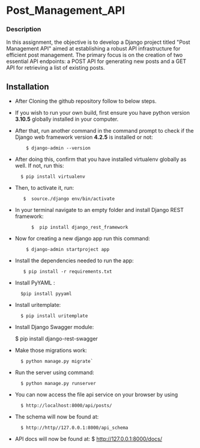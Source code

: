 # Post_Management_API

### Description
In this assignment, the objective is to develop a Django project titled "Post Management API" aimed at establishing a robust API infrastructure for efficient post management. The primary focus is on the creation of two essential API endpoints: a POST API for generating new posts and a GET API for retrieving a list of existing posts.

## Installation
* After Cloning the github repository follow to below steps.


* If you wish to run your own build, first ensure you have python version **3.10.5** globally installed in your computer.
* After that, run another command in the command prompt to check if the Django web framework version **4.2.5** is installed or not:

  
          $ django-admin --version

* After doing this, confirm that you have installed virtualenv globally as well. If not, run this:

        $ pip install virtualenv

* Then, to activate it, run:


         $  source./django env/bin/activate

  
* In your terminal navigate to an empty folder and install Django REST framework:


            $  pip install django_rest_framework

  
* Now for creating a new django app run this command:


          $ django-admin startproject app
  
* Install the dependencies needed to run the app:

  
         $ pip install -r requirements.txt

* Install PyYAML :

        $pip install pyyaml

* Install uritemplate:

        $ pip install uritemplate

* Install Django Swagger module:


    $ pip install django-rest-swagger
    

* Make those migrations work:
  
        $ python manage.py migrate`

* Run the server using command:
  
        $ python manage.py runserver

* You can now access the file api service on your browser by using

        $ http://localhost:8000/api/posts/

* The schema will now be found at:

        $ http://http//127.0.0.1:8000/api_schema

* API docs will now be found at:
        $ http://127.0.0.1:8000/docs/
